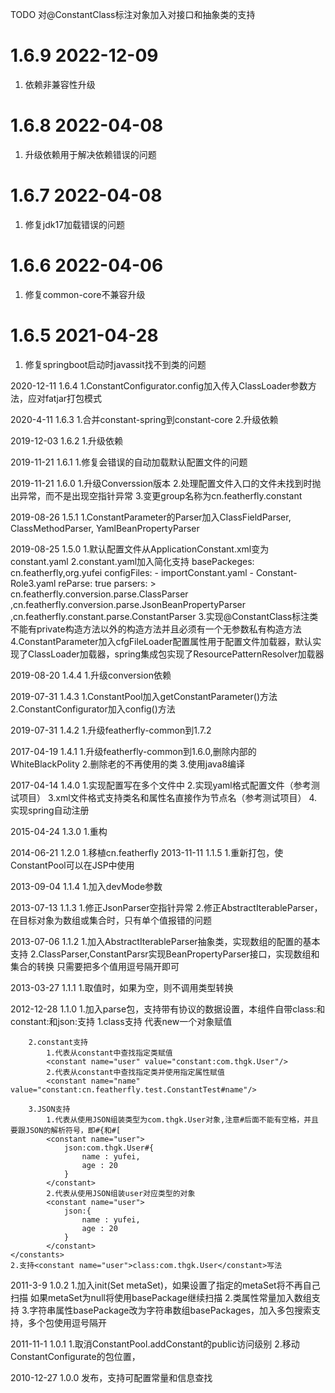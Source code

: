 TODO 
    对@ConstantClass标注对象加入对接口和抽象类的支持

# 1.6.9 2022-12-09
1. 依赖非兼容性升级

# 1.6.8 2022-04-08
1. 升级依赖用于解决依赖错误的问题

# 1.6.7 2022-04-08
1. 修复jdk17加载错误的问题

# 1.6.6 2022-04-06
1. 修复common-core不兼容升级

# 1.6.5 2021-04-28
1. 修复springboot启动时javassit找不到类的问题
   

2020-12-11
1.6.4
    1.ConstantConfigurator.config加入传入ClassLoader参数方法，应对fatjar打包模式

2020-4-11
1.6.3
    1.合并constant-spring到constant-core
    2.升级依赖
    
2019-12-03
1.6.2
    1.升级依赖
    
2019-11-21
1.6.1
    1.修复会错误的自动加载默认配置文件的问题

2019-11-21
1.6.0
    1.升级Converssion版本
    2.处理配置文件入口的文件未找到时抛出异常，而不是出现空指针异常
    3.变更group名称为cn.featherfly.constant

2019-08-26
1.5.1
    1.ConstantParameter的Parser加入ClassFieldParser, ClassMethodParser, YamlBeanPropertyParser
    
2019-08-25
1.5.0
    1.默认配置文件从ApplicationConstant.xml变为constant.yaml
    2.constant.yaml加入简化支持
        basePackeges: cn.featherfly,org.yufei
        configFiles: 
          - importConstant.yaml
          - Constant-Role3.yaml
        reParse: true
        parsers: > 
            cn.featherfly.conversion.parse.ClassParser
            ,cn.featherfly.conversion.parse.JsonBeanPropertyParser
            ,cn.featherfly.constant.parse.ConstantParser
    3.实现@ConstantClass标注类不能有private构造方法以外的构造方法并且必须有一个无参数私有构造方法
    4.ConstantParameter加入cfgFileLoader配置属性用于配置文件加载器，默认实现了ClassLoader加载器，spring集成包实现了ResourcePatternResolver加载器
                  

2019-08-20
1.4.4
    1.升级conversion依赖
    
2019-07-31
1.4.3
    1.ConstantPool加入getConstantParameter()方法
    2.ConstantConfigurator加入config()方法 
    
2019-07-31
1.4.2
    1.升级featherfly-common到1.7.2
    

2017-04-19
1.4.1
	1.升级featherfly-common到1.6.0,删除内部的WhiteBlackPolity
	2.删除老的不再使用的类
	3.使用java8编译
	
2017-04-14
1.4.0
	1.实现配置写在多个文件中
	2.实现yaml格式配置文件（参考测试项目）
	3.xml文件格式支持类名和属性名直接作为节点名（参考测试项目）
	4.实现spring自动注册
	
2015-04-24
1.3.0
	1.重构
	
2014-06-21
1.2.0
	1.移植cn.featherfly
2013-11-11
1.1.5
	1.重新打包，使ConstantPool可以在JSP中使用

2013-09-04
1.1.4
	1.加入devMode参数

2013-07-13
1.1.3
	1.修正JsonParser空指针异常
	2.修正AbstractIterableParser，在目标对象为数组或集合时，只有单个值报错的问题

2013-07-06
1.1.2
	1.加入AbstractIterableParser抽象类，实现数组的配置的基本支持
	2.ClassParser,ConstantParsr实现BeanPropertyParser接口，实现数组和集合的转换
		只需要把多个值用逗号隔开即可


2013-03-27
1.1.1
	1.取值时，如果为空，则不调用类型转换

2012-12-28 1.1.0
	1.加入parse包，支持带有协议的数据设置，本组件自带class:和constant:和json:支持
	<constants class="com.thgk.Role">
		1.class支持
			代表new一个对象赋值
			<constant name="user" value="class:com.thgk.User"/>

		2.constant支持
			1.代表从constant中查找指定类赋值
			<constant name="user" value="constant:com.thgk.User"/>
			2.代表从constant中查找指定类并使用指定属性赋值
			<constant name="name" value="constant:cn.featherfly.test.ConstantTest#name"/>
	
		3.JSON支持
			1.代表从使用JSON组装类型为com.thgk.User对象,注意#后面不能有空格，并且要跟JSON的解析符号，即#{和#[
			<constant name="user">
				json:com.thgk.User#{
					name : yufei,
					age : 20
				}
			</constant>
			2.代表从使用JSON组装user对应类型的对象
			<constant name="user">
				json:{
					name : yufei,
					age : 20
				}
			</constant>
	</constants>
	2.支持<constant name="user">class:com.thgk.User</constant>写法

2011-3-9 1.0.2
	1.加入init(Set<MetadataReader> metaSet)，如果设置了指定的metaSet将不再自己扫描
	  如果metaSet为null将使用basePackage继续扫描
	2.类属性常量加入数组支持
	3.字符串属性basePackage改为字符串数组basePackages，加入多包搜索支持，多个包使用逗号隔开

2011-11-1 1.0.1
	1.取消ConstantPool.addConstant的public访问级别
	2.移动ConstantConfigurate的包位置，

2010-12-27 1.0.0
发布，支持可配置常量和信息查找